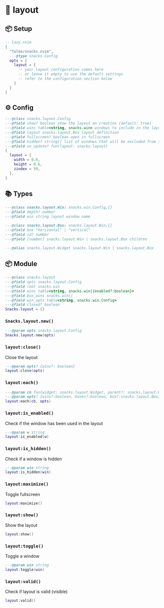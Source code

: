 # 🍿 layout

<!-- docgen -->

## 📦 Setup

```lua
-- lazy.nvim
{
  "folke/snacks.nvim",
  ---@type snacks.Config
  opts = {
    layout = {
      -- your layout configuration comes here
      -- or leave it empty to use the default settings
      -- refer to the configuration section below
    }
  }
}
```

## ⚙️ Config

```lua
---@class snacks.layout.Config
---@field show? boolean show the layout on creation (default: true)
---@field wins table<string, snacks.win> windows to include in the layout
---@field layout snacks.layout.Box layout definition
---@field fullscreen? boolean open in fullscreen
---@field hidden? string[] list of windows that will be excluded from the layout (but can be toggled)
---@field on_update? fun(layout: snacks.layout)
{
  layout = {
    width = 0.6,
    height = 0.6,
    zindex = 50,
  },
}
```

## 📚 Types

```lua
---@class snacks.layout.Win: snacks.win.Config,{}
---@field depth? number
---@field win string layout window name
```

```lua
---@class snacks.layout.Box: snacks.layout.Win,{}
---@field box "horizontal" | "vertical"
---@field id? number
---@field [number] snacks.layout.Win | snacks.layout.Box children
```

```lua
---@alias snacks.layout.Widget snacks.layout.Win | snacks.layout.Box
```

## 📦 Module

```lua
---@class snacks.layout
---@field opts snacks.layout.Config
---@field root snacks.win
---@field wins table<string, snacks.win|{enabled?:boolean}>
---@field box_wins snacks.win[]
---@field win_opts table<string, snacks.win.Config>
---@field closed? boolean
Snacks.layout = {}
```

### `Snacks.layout.new()`

```lua
---@param opts snacks.layout.Config
Snacks.layout.new(opts)
```

### `layout:close()`

Close the layout

```lua
---@param opts? {wins?: boolean}
layout:close(opts)
```

### `layout:each()`

```lua
---@param cb fun(widget: snacks.layout.Widget, parent?: snacks.layout.Box)
---@param opts? {wins?:boolean, boxes?:boolean, box?:snacks.layout.Box}
layout:each(cb, opts)
```

### `layout:is_enabled()`

Check if the window has been used in the layout

```lua
---@param w string
layout:is_enabled(w)
```

### `layout:is_hidden()`

Check if a window is hidden

```lua
---@param win string
layout:is_hidden(win)
```

### `layout:maximize()`

Toggle fullscreen

```lua
layout:maximize()
```

### `layout:show()`

Show the layout

```lua
layout:show()
```

### `layout:toggle()`

Toggle a window

```lua
---@param win string
layout:toggle(win)
```

### `layout:valid()`

Check if layout is valid (visible)

```lua
layout:valid()
```
